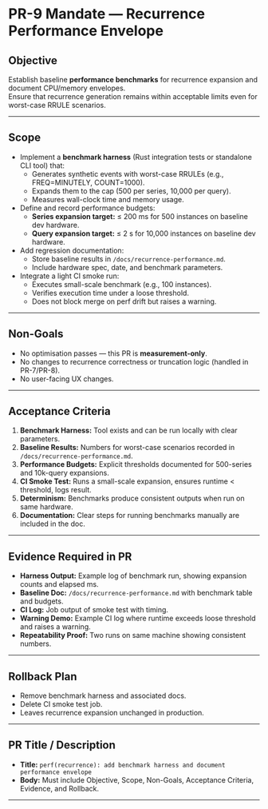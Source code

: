 # PR-9 Mandate — Recurrence Performance Envelope

## Objective
Establish baseline **performance benchmarks** for recurrence expansion and document CPU/memory envelopes.  
Ensure that recurrence generation remains within acceptable limits even for worst-case RRULE scenarios.

---

## Scope
- Implement a **benchmark harness** (Rust integration tests or standalone CLI tool) that:
  - Generates synthetic events with worst-case RRULEs (e.g., FREQ=MINUTELY, COUNT=1000).
  - Expands them to the cap (500 per series, 10,000 per query).
  - Measures wall-clock time and memory usage.
- Define and record performance budgets:
  - **Series expansion target:** ≤ 200 ms for 500 instances on baseline dev hardware.
  - **Query expansion target:** ≤ 2 s for 10,000 instances on baseline dev hardware.
- Add regression documentation:
  - Store baseline results in `/docs/recurrence-performance.md`.
  - Include hardware spec, date, and benchmark parameters.
- Integrate a light CI smoke run:
  - Executes small-scale benchmark (e.g., 100 instances).
  - Verifies execution time under a loose threshold.
  - Does not block merge on perf drift but raises a warning.

---

## Non-Goals
- No optimisation passes — this PR is **measurement-only**.  
- No changes to recurrence correctness or truncation logic (handled in PR-7/PR-8).  
- No user-facing UX changes.  

---

## Acceptance Criteria
1. **Benchmark Harness:** Tool exists and can be run locally with clear parameters.  
2. **Baseline Results:** Numbers for worst-case scenarios recorded in `/docs/recurrence-performance.md`.  
3. **Performance Budgets:** Explicit thresholds documented for 500-series and 10k-query expansions.  
4. **CI Smoke Test:** Runs a small-scale expansion, ensures runtime < threshold, logs result.  
5. **Determinism:** Benchmarks produce consistent outputs when run on same hardware.  
6. **Documentation:** Clear steps for running benchmarks manually are included in the doc.

---

## Evidence Required in PR
- **Harness Output:** Example log of benchmark run, showing expansion counts and elapsed ms.  
- **Baseline Doc:** `/docs/recurrence-performance.md` with benchmark table and budgets.  
- **CI Log:** Job output of smoke test with timing.  
- **Warning Demo:** Example CI log where runtime exceeds loose threshold and raises a warning.  
- **Repeatability Proof:** Two runs on same machine showing consistent numbers.

---

## Rollback Plan
- Remove benchmark harness and associated docs.  
- Delete CI smoke test job.  
- Leaves recurrence expansion unchanged in production.  

---

## PR Title / Description
- **Title:** `perf(recurrence): add benchmark harness and document performance envelope`  
- **Body:** Must include Objective, Scope, Non-Goals, Acceptance Criteria, Evidence, and Rollback.

---
```
